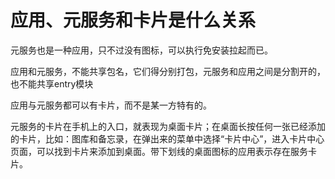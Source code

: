 # 应用、元服务和卡片是什么关系

元服务也是一种应用，只不过没有图标，可以执行免安装拉起而已。

应用和元服务，不能共享包名，它们得分别打包，元服务和应用之间是分割开的，也不能共享entry模块

应用与元服务都可以有卡片，而不是某一方特有的。

元服务的卡片在手机上的入口，就表现为桌面卡片；在桌面长按任何一张已经添加的卡片，比如：图库和备忘录，在弹出来的菜单中选择“卡片中心”，进入卡片中心页面，可以找到卡片来添加到桌面。带下划线的桌面图标的应用表示存在服务卡片。